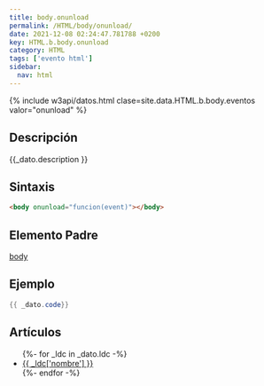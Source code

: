 ```yaml
---
title: body.onunload
permalink: /HTML/body/onunload/
date: 2021-12-08 02:24:47.781788 +0200
key: HTML.b.body.onunload
category: HTML
tags: ['evento html']
sidebar: 
  nav: html
---
```


{% include w3api/datos.html clase=site.data.HTML.b.body.eventos valor="onunload" %}

## Descripción
{{_dato.description }}

## Sintaxis
~~~html
<body onunload="funcion(event)"></body>
~~~

## Elemento Padre
[body](/HTML/body/)

## Ejemplo
~~~java
{{ _dato.code}}
~~~

## Artículos
<ul>
{%- for _ldc in _dato.ldc -%}
   <li>
       <a href="{{_ldc['url'] }}">{{ _ldc['nombre'] }}</a>
   </li>
{%- endfor -%}
</ul>
